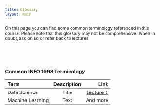 ```yaml
---
title: Glossary
layout: main
---
```


On this page you can find some common terminology referenced in this course. Please note that this glossary may not be comprehensive. When in doubt, ask on Ed or refer back to lectures.
<br/>
<br/>
<br/>
<br/>
<br/>
### Common INFO 1998 Terminology

  
| Term        | Description | Link          |
| :---        |    :----:   |          ---: |
| Data Science      | Title       | [Lecture 1](resources/FA22_slides/Lecture_1.pdf)   |
| Machine Learning   | Text        | And more      |